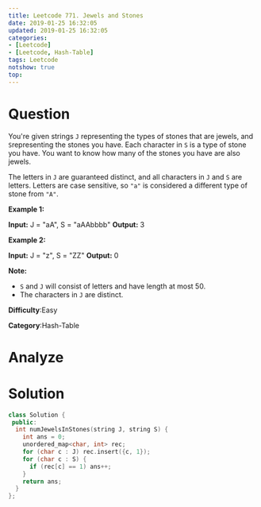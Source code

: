 ```yaml
---
title: Leetcode 771. Jewels and Stones
date: 2019-01-25 16:32:05
updated: 2019-01-25 16:32:05
categories: 
- [Leetcode]
- [Leetcode, Hash-Table]
tags: Leetcode
notshow: true
top:
---
```


# Question

You're given strings  `J`  representing the types of stones that are jewels, and  `S`representing the stones you have. Each character in  `S`  is a type of stone you have. You want to know how many of the stones you have are also jewels.

The letters in  `J`  are guaranteed distinct, and all characters in  `J`  and  `S`  are letters. Letters are case sensitive, so  `"a"`  is considered a different type of stone from  `"A"`.

**Example 1:**

**Input:** J = "aA", S = "aAAbbbb"
**Output:** 3

**Example 2:**

**Input:** J = "z", S = "ZZ"
**Output:** 0

**Note:**

- `S`  and  `J`  will consist of letters and have length at most 50.
- The characters in  `J`  are distinct.

**Difficulty**:Easy

**Category**:Hash-Table

<!-- more -->

# Analyze

# Solution

```cpp
class Solution {
 public:
  int numJewelsInStones(string J, string S) {
    int ans = 0;
    unordered_map<char, int> rec;
    for (char c : J) rec.insert({c, 1});
    for (char c : S) {
      if (rec[c] == 1) ans++;
    }
    return ans;
  }
};
```


